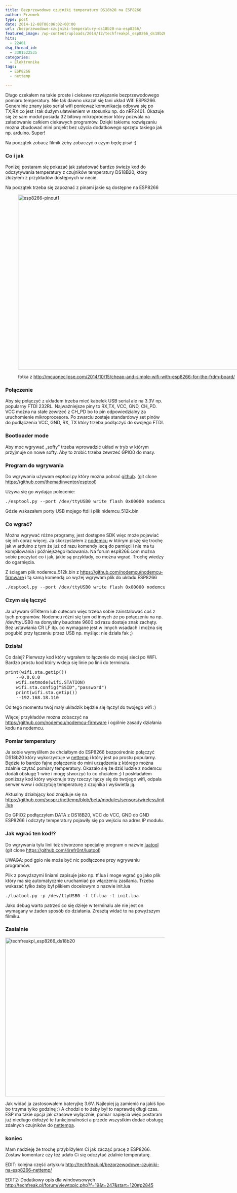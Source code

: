 ```yaml
---
title: Bezprzewodowe czujniki temperatury DS18b20 na ESP8266
author: Przemek
type: post
date: 2014-12-08T06:06:02+00:00
url: /bezprzewodowe-czujniki-temperatury-ds18b20-na-esp8266/
featured_image: /wp-content/uploads/2014/12/techfreakpl_esp8266_ds18b20-624x468.jpg
hits:
  - 22401
dsq_thread_id:
  - 3301522535
categories:
  - Elektronika
tags:
  - ESP8266
  - nettemp

---
```

Długo czekałem na takie proste i ciekawe rozwiązanie bezprzewodowego pomiaru temperatury. Nie tak dawno ukazał się tani układ Wifi ESP8266. Generalnie znany jako serial wifi ponieważ komunikacja odbywa się po TX,RX co jest i tak dużym ułatwieniem w stosunku np. do nRF2401. Okazuje się że sam moduł posiada 32 bitowy mikroprocesor który pozwala na załadowanie całkiem ciekawych programów. Dzięki takiemu rozwiązaniu można zbudować mini projekt bez użycia dodatkowego sprzętu takiego jak np. arduino. Super!  
<!--more-->

Na początek zobacz filmik żeby zobaczyć o czym będę pisał :)



### Co i jak

Poniżej postaram się pokazać jak załadować bardzo świeży kod do odczytywania temperatury z czujników temperatury DS18B20, który złożyłem z przykładów dostępnych w necie.

Na początek trzeba się zapoznać z pinami jakie są dostępne na ESP8266<figure id="attachment_8288" aria-describedby="caption-attachment-8288" style="width: 947px" class="wp-caption aligncenter">

<a href="http://techfreak.pl/bezprzewodowe-czujniki-temperatury-ds18b20-na-esp8266/esp8266-pinout1/" rel="attachment wp-att-8288"><img class="wp-image-8288 size-full" src="http://techfreak.pl/wp-content/uploads/2014/12/esp8266-pinout1.png" alt="esp8266-pinout1" width="947" height="551" /></a><figcaption id="caption-attachment-8288" class="wp-caption-text">fotka z http://mcuoneclipse.com/2014/10/15/cheap-and-simple-wifi-with-esp8266-for-the-frdm-board/</figcaption></figure> 

### Połączenie

Aby się połączyć z układem trzeba mieć kabelek USB serial ale na 3.3V np. popularny FTDI 232RL. Najważniejsze piny to RX,TX, VCC, GND, CH\_PD. VCC można na stałe zewrzeć z CH\_PD bo to pin odpowiedzialny za uruchomienie mikroprocesora. Po zwarciu zostaje standardowy set pinów do podłączenia VCC, GND, RX, TX który trzeba podłączyć do swojego FTDI.

### Bootloader mode

Aby moc wgrywać &#8222;softy&#8221; trzeba wprowadzić układ w tryb w którym przyjmuje on nowe softy. Aby to zrobić trzeba zewrzeć GPIO0 do masy.

### Program do wgrywania

Do wgrywania używam esptool.py który można pobrać <a href="https://goo.gl/cK2d9N" target="_blank">github</a>. (git clone https://github.com/themadinventor/esptool)

Używa się go wydając polecenie:

<pre>./esptool.py --port /dev/ttyUSB0 write_flash 0x00000 nodemcu_512k.bin</pre>

Gdzie wskazałem porty USB mojego ftdi i plik nidemcu_512k.bin

### Co wgrać?

Można wgrywać różne programy, jest dostępne SDK więc może pojawiać się ich coraz więcej. Ja skorzystałem z <a href="http://www.nodemcu.com/" target="_blank">nodemcu</a> w którym piszę się trochę jak w arduino z tym że już od razu komendy lecą do pamięci i nie ma tu kompilowania i późniejszego ładowania. Na forum esp8266.com można sobie poczytać co i jak, jakie są przykłady, co można wgrać. Trochę wiedzy do ogarnięcia.

Z ściągam plik nodemcu_512k.bin z <a href="https://github.com/nodemcu/nodemcu-firmware" target="_blank">https://github.com/nodemcu/nodemcu-firmware</a> i tą samą komendą co wyżej wgrywam plik do układu ESP8266

<pre>./esptool.py --port /dev/ttyUSB0 write_flash 0x00000 nodemcu_512k.bin</pre>

### Czym się łączyć

Ja używam GTKterm lub cutecom więc trzeba sobie zainstalować coś z tych programów. Nodemcu różni się tym od innych że po połączeniu na np. /dev/ttyUSB0 na domyślny baudrate 9600 od razu dostaje znak zachęty. Bez ustawiania CR LF itp. co wymagane jest w innych wsadach i można się pogubić przy łączeniu przez USB np. myśląc: nie działa fak ;)

### Działa!

Co dalej? Pierwszy kod który wgrałem to łączenie do mojej sieci po WiFi. Bardzo prostu kod który wkleja się linie po linii do terminalu.

<pre>print(wifi.sta.getip())
    --0.0.0.0
    wifi.setmode(wifi.STATION)
    wifi.sta.config("SSID","password")
    print(wifi.sta.getip())
    --192.168.18.110</pre>

Od tego momentu twój mały układzik będzie się łączył do twojego wifi :)

Więcej przykładów można zobaczyć na <a href="https://github.com/nodemcu/nodemcu-firmware" target="_blank">https://github.com/nodemcu/nodemcu-firmware</a> i ogólnie zasady działania kodu na nodemcu.

### Pomiar temperatury

Ja sobie wymyśliłem że chciałbym do ESP8266 bezpośrednio połączyć DS18b20 który wykorzystuje w <a href="http://techfreak.pl/nettemp" target="_blank">nettemp</a> i który jest po prostu popularny. Będzie to bardzo fajne połączenie do mini urządzenia z którego można zdalnie czytać pomiary temperatury. Okazało się że dziś ludzie z nodemcu dodali obsługę 1-wire i mogę stworzyć to co chciałem ;) I poskładałem poniższy kod który wykonuje trzy rzeczy: łączy się do twojego wifi, odpala serwer www i odczytuję temperaturę z czujnika i wyświetla ją.

Aktualny działający kod znajduje się na <a href="https://goo.gl/z8rnRa" target="_blank">https://github.com/sosprz/nettemp/blob/beta/modules/sensors/wireless/init.lua</a>

Do GPIO2 podłączyłem DATA z DS18B20, VCC do VCC, GND do GND ESP8266 i odczyty temperatury pojawiły się po wejściu na adres IP modułu.

### Jak wgrać ten kod!?

Do wgrywania tylu linii też stworzono specjalny program o nazwie <a href="https://github.com/4refr0nt/luatool" target="_blank">luatool</a> (git clone https://github.com/4refr0nt/luatool)

UWAGA: pod gpio nie może być nic podłączone przy wgrywaniu programów.

Plik z powyższymi liniami zapisuje jako np. tf.lua i moge wgrać go jako plik który ma się automatycznie uruchamiać po włączeniu zasilania. Trzeba wskazać tylko żeby był plikiem docelowym o nazwie init.lua

<pre>./luatool.py -p /dev/ttyUSB0 -f tf.lua -t init.lua</pre>

Jako debug warto patrzeć co się dzieje w terminalu ale nie jest on wymagany w żaden sposób do działania. Zresztą widać to na powyższym filmiku.

### Zasialnie

<a href="http://techfreak.pl/bezprzewodowe-czujniki-temperatury-ds18b20-na-esp8266/techfreakpl_esp8266_ds18b20/" rel="attachment wp-att-8297"><img class="aligncenter size-full wp-image-8297" src="http://techfreak.pl/wp-content/uploads/2014/12/techfreakpl_esp8266_ds18b20.jpg" alt="techfreakpl_esp8266_ds18b20" width="1000" height="500" /></a>

Jak widać ja zastosowałem bateryjkę 3.6V. Najlepiej ją zamienić na jakiś lipo bo trzyma tylko godzinę :) A chodzi o to żeby był to naprawdę długi czas. ESP ma takie opcja jak czasowe wyłącznie, pomiar napięcia więc postaram już niedługo dołożyć te funkcjonalności a przede wszystkim dodać obsługę zdalnych czujników do <a href="http://techfreak.pl/nettemp" target="_blank">nettempa</a>.

### koniec

Mam nadzieję że trochę przybliżyłem Ci jak zacząć pracę z ESP8266. Zostaw komentarz czy też udało Ci się odczytać zdalnie temperaturę.

EDIT: kolejna część artykułu <a href="http://techfreak.pl/bezprzewodowe-czujniki-na-esp8266-nettemp/" target="_blank">http://techfreak.pl/bezprzewodowe-czujniki-na-esp8266-nettemp/</a>

EDIT2: Dodatkowy opis dla windowsowych <a href="http://techfreak.pl/forum/viewtopic.php?f=19&t=247&start=120#p2845" target="_blank">http://techfreak.pl/forum/viewtopic.php?f=19&t=247&start=120#p2845</a>

&nbsp;

&nbsp;